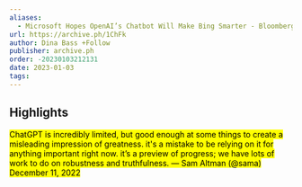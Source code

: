 ```yaml
---
aliases:
  - Microsoft Hopes OpenAI’s Chatbot Will Make Bing Smarter - Bloomberg
url: https://archive.ph/1ChFk
author: Dina Bass +Follow
publisher: archive.ph
order: -20230103212131
date: 2023-01-03
tags:
---
```


## Highlights
<mark>ChatGPT is incredibly limited, but good enough at some things to create a misleading impression of greatness. it's a mistake to be relying on it for anything important right now. it’s a preview of progress; we have lots of work to do on robustness and truthfulness. — Sam Altman (@sama) December 11, 2022</mark>

